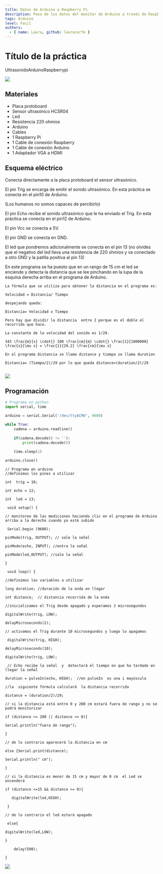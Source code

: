 ```yaml
---
title: Datos de Arduino a Raspberry Pi
description: Paso de los datos del monitor de Arduino a través de Raspberry pi para monitorizarlo desde el ordenador.
tags: Arduino
level: Facil
authors:
  - { name: Laura, github: lauracarfe }
---
```


# Título de la práctica

UltrasonidoArduinoRaspberrypi

![](practica.gif)

## Materiales
- Placa protoboard
- Sensor ultrasónico HCSR04
- Led
- Resistencia 220 ohmios
- Arduino
- Cables
- 1 Raspberry Pi
- 1 Cable de conexión Raspberry
- 1 Cable de conexión Arduino
- 1 Adaptador VGA a HDMI

## Esquema eléctrico
Conecta directamente a la placa protoboard el sensor ultrasónico.

El pin Trig se encarga de emitir el sonido ultrasónico. En esta práctica se conecta en el pin10 de Arduino.

 (Los humanos no somos capaces de percibirlo)

El pin Echo recibe el sonido ultrasónico que le ha enviado el Trig. En esta práctica se conecta en el pin12 de Arduino.

El pin Vcc se conecta a 5V.

El pin GND se conecta en GND.

El led  que pondremos adicionalmente se conecta en el pin 13 (no olvides que el negativo del led lleva una resistencia de 220 ohmios y va conectado a otro GND y la patilla positiva al pin 13)

En este programa se ha puesto que en un rango de 15 cm el led se enciende y detecta la distancia que se lee pinchando en la lupa de la esquina derecha arriba en el programa de Arduino.
```
La fórmula que se utiliza para obtener la distancia en el programa es:

Velocidad = Distancia/ Tiempo      

despejando queda:

Distancia= Velocidad x Tiempo

Pero hay que dividir la distancia  entre 2 porque es el doble el recorrido que hace.

La constante de la velocidad del sonido es 1/29.

343 \frac{m}{s} \cdot{} 100 \frac{cm}{m} \cdot{} \frac{1}{1000000} \frac{s}{\mu s} = \frac{1}{29.2} \frac{cm}{\mu s}

En el programa Distancia se llama distance y tiempo se llama duration

Distancia= (Tiempo/2)/29 por lo que queda distance=(duration/2)/29


```

![](fritzing.png)

## Programación



```python
# Programa en python
import serial, time

arduino = serial.Serial('/dev/ttyACM0', 9600)

while True:
    cadena = arduino.readline()
  
    if(cadena.decode() != ''):
        print(cadena.decode())
  
    time.sleep(1)

arduino.close()
```

```arduino
// Programa en arduino
//definimos los pines a utilizar

int  trig = 10;  

int echo = 12;

int  led = 13;

 void setup() {

// monitoreo de las mediciones haciendo clic en el programa de Arduino arriba a la derecho cuando ya esté subido  

 Serial.begin (9600);

pinMode(trig, OUTPUT); // sale la señal

pinMode(echo, INPUT); //entra la señal

pinMode(led,OUTPUT); //sale la señal

}

 void loop() {

//definimos las variables a utilizar

long duration; //duración de la onda en llegar

int distance;  // distancia recorrida de la onda

//inicializamos el Trig desde apagado y esperamos 2 microsegundos

digitalWrite(trig, LOW);

delayMicroseconds(2);

// activamos el Trig durante 10 microsegundos y luego lo apagamos

 digitalWrite(trig, HIGH);

delayMicroseconds(10);

digitalWrite(trig, LOW);

 // Echo recibe la señal  y  detectará el tiempo en que ha tardado en llegar la señal

duration = pulseIn(echo, HIGH);  //en pulseIn  es una i mayúscula

//la  siguiente fórmula calculará  la distancia recorrida

distance = (duration/2)/29;  

// si la distancia está entre 0 y 200 cm estará fuera de rango y no se podrá monitorizar

if (distance >= 200 || distance <= 0){

Serial.println("fuera de rango");

}

// de lo contrario aparecerá la distancia en cm

else {Serial.print(distance);

Serial.println(" cm");

}

// si la distancia es menor de 15 cm y mayor de 0 cm  el Led se encenderá

if (distance <=15 && distance >= 0){

   digitalWrite(led,HIGH);

 }

// de lo contrario el led estará apagado

 else{

digitalWrite(led,LOW);

}

    delay(500);

}
```

![](mblock.png)
